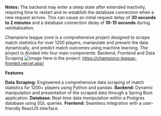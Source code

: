 **Notes:**
The backend may enter a sleep state after extended inactivity, requiring time to restart and re-establish the database connection when a new request arrives. This can cause an initial request delay of **30 seconds to 2 minutes** and a database connection delay of **10-15 seconds** during reinitialization.

Champions league zone is a comprehensive project designed to scrape match statistics for over 1200 players, manipulate and present the data dynamically, and predict match outcomes using machine learning. The project is divided into four main components: Backend, Frontend and Data Scraping
![image](https://github.com/user-attachments/assets/dda9c68d-2ef4-4cd4-9c21-05b06c51d8fe)
Here is the project: https://champions-league-fronted.vercel.app/

**Features**

**Data Scraping:** Engineered a comprehensive data scraping of match statistics for 1200+ players using Python and pandas.
**Backend:** Dynamic manipulation and presentation of the scraped data through a Spring Boot application.
**Database:** Real-time data manipulation within a Postgres database using SQL queries.
**Frontend:** Seamless integration with a user-friendly ReactJS interface.
